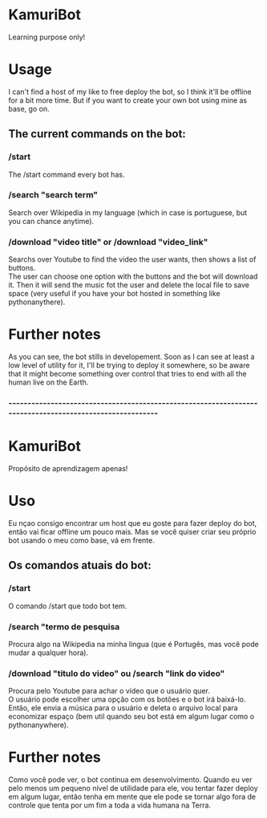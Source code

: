 # KamuriBot
Learning purpose only!

# Usage
I can't find a host of my like to free deploy the bot, so I think it'll be offline for a bit more time. But if you want to create your own bot using mine as base, go on.

## The current commands on the bot:
### /start
The /start command every bot has.
### /search "search term"
Search over Wikipedia in my language (which in case is portuguese, but you can chance anytime).
### /download "video title" or /download "video_link"
Searchs over Youtube to find the video the user wants, then shows a list of buttons.  
The user can choose one option with the buttons and the bot will download it. Then it will send the music fot the user and delete the local file to save space (very useful if you have your bot hosted in something like pythonanythere).

# Further notes
As you can see, the bot stills in developement. Soon as I can see at least a low level of utility
for it, I'll be trying to deploy it somewhere, so be aware that it might become something over control
that tries to end with all the human live on the Earth.


### --------------------------------------------------------------------------------------------------------


# KamuriBot
Propósito de aprendizagem apenas!

# Uso
Eu nçao consigo encontrar um host que eu goste para fazer deploy do bot, então vai ficar offline um pouco mais. Mas se você quiser criar seu próprio bot usando o meu como base, vá em frente.

## Os comandos atuais do bot:
### /start
O comando /start que todo bot tem.
### /search "termo de pesquisa
Procura algo na Wikipedia na minha lingua (que é Portugês, mas você pode mudar a qualquer hora).
### /download "titulo do video" ou /search "link do video"
Procura pelo Youtube para achar o vídeo que o usuário quer.  
O usuário pode escolher uma opção com os botões e o bot irá baixá-lo. Então, ele envia a música para o usuário e deleta o arquivo local para economizar espaço (bem util quando seu bot está em algum lugar como o pythonanywhere).

# Further notes
Como você pode ver, o bot continua em desenvolvimento. Quando eu ver pelo menos um pequeno nível de utilidade para ele,
vou tentar fazer deploy em algum lugar, então tenha em mente que ele pode se tornar algo fora de controle que tenta por um fim a toda a vida humana na Terra.
